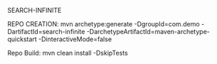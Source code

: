 SEARCH-INFINITE

REPO CREATION:
mvn archetype:generate -DgroupId=com.demo -DartifactId=search-infinite -DarchetypeArtifactId=maven-archetype-quickstart -DinteractiveMode=false

Repo Build:
mvn clean install -DskipTests

